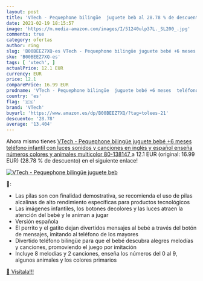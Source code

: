 ```yaml
---
layout: post
title: 'VTech - Pequephone bilingüe  juguete beb al 28.78 % de descuento'
date: 2021-02-19 18:15:57
image: 'https://m.media-amazon.com/images/I/51240ulp37L._SL200_.jpg'
comments: true
category: ofertas
author: ring
slug: 'B00BEEZ7XQ-es VTech - Pequephone bilingüe juguete bebé +6 meses teléfono...'
sku: 'B00BEEZ7XQ-es'
tags: [ 'vtech', ]
actualPrice: 12.1 EUR
currency: EUR
price: 12.1
comparePrice: 16.99 EUR
prodname: 'VTech - Pequephone bilingüe  juguete bebé +6 meses  teléfono infantil con luces  sonidos y canciones en inglés y español  enseña números  colores y animales  multicolor  80-138147 '
country: 'es'
flag: '🇪🇸'
brand: 'VTech'
buyurl: 'https://www.amazon.es/dp/B00BEEZ7XQ/?tag=tolees-21'
descuento: '28.78'
average: '13.404'
---
```


Ahora mismo tienes [VTech - Pequephone bilingüe  juguete bebé +6 meses  teléfono infantil con luces  sonidos y canciones en inglés y español  enseña números  colores y animales  multicolor  80-138147 ](https://www.amazon.es/dp/B00BEEZ7XQ/?tag=tolees-21) a 12.1 EUR (original: 16.99 EUR) (28.78 %  de descuento) en el siguiente enlace!

[![VTech - Pequephone bilingüe  juguete beb](https://m.media-amazon.com/images/I/51240ulp37L._SL200_.jpg)](https://www.amazon.es/dp/B00BEEZ7XQ/?tag=tolees-21)

🔎:

- Las pilas son con finalidad demostrativa, se recomienda el uso de pilas alcalinas de alto rendimiento específicas para productos tecnológicos
- Las imágenes infantiles, los botones decolores y las luces atraen la atención del bebé y le animan a jugar
- Versión española
- El perrito y el gatito dejan divertidos mensajes al bebé a través del botón de mensajes, imitando al teléfono de los mayores
- Divertido teléfono bilingüe para que el bebé descubra alegres melodías y canciones, promoviendo el juego por imitación
- Incluye 8 melodías y 2 canciones, enseña los números del 0 al 9, algunos animales y los colores primarios

[🛒 Visítala!!!](https://www.amazon.es/dp/B00BEEZ7XQ/?tag=tolees-21)
